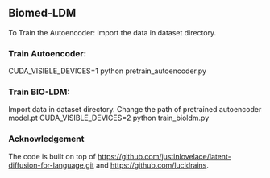 ## Biomed-LDM
To Train the Autoencoder:
Import the data in dataset directory.

### Train Autoencoder:
CUDA_VISIBLE_DEVICES=1 python pretrain_autoencoder.py

### Train BIO-LDM:
Import data in dataset directory.
Change the path of pretrained autoencoder model.pt 
CUDA_VISIBLE_DEVICES=2 python train_bioldm.py

### Acknowledgement
The code is built on top of https://github.com/justinlovelace/latent-diffusion-for-language.git and https://github.com/lucidrains.
